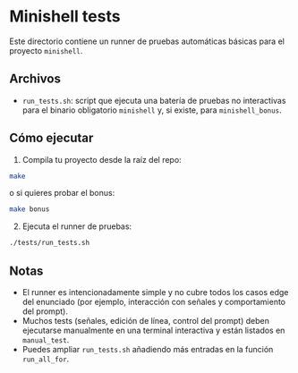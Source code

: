 Minishell tests
================

Este directorio contiene un runner de pruebas automáticas básicas para el
proyecto `minishell`.

Archivos
-------
- `run_tests.sh`: script que ejecuta una batería de pruebas no interactivas
  para el binario obligatorio `minishell` y, si existe, para `minishell_bonus`.

Cómo ejecutar
-------------
1) Compila tu proyecto desde la raíz del repo:

```bash
make
```

o si quieres probar el bonus:

```bash
make bonus
```

2) Ejecuta el runner de pruebas:

```bash
./tests/run_tests.sh
```

Notas
-----
- El runner es intencionadamente simple y no cubre todos los casos edge del
  enunciado (por ejemplo, interacción con señales y comportamiento del prompt).
- Muchos tests (señales, edición de línea, control del prompt) deben ejecutarse
  manualmente en una terminal interactiva y están listados en `manual_test`.
- Puedes ampliar `run_tests.sh` añadiendo más entradas en la función `run_all_for`.
